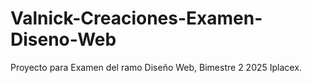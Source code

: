 # Valnick-Creaciones-Examen-Diseno-Web
Proyecto para Examen del ramo Diseño Web, Bimestre 2 2025 Iplacex.
